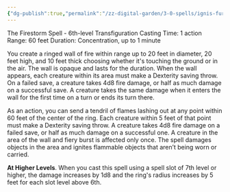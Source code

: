 ```yaml
---
{"dg-publish":true,"permalink":"/zz-digital-garden/3-0-spells/ignis-furore-dark/"}
---
```


The Firestorm Spell - 6th-level Transfiguration 
Casting Time: 1 action 
Range: 60 feet 
Duration: Concentration, up to 1 minute 

You create a ringed wall of fire within range up to 20 feet in diameter, 20 feet high, and 10 feet thick choosing whether it's touching the ground or in the air. The wall is opaque and lasts for the duration. When the wall appears, each creature within its area must make a Dexterity saving throw. On a failed save, a creature takes 4d8 fire damage, or half as much damage on a successful save. A creature takes the same damage when it enters the wall for the first time on a turn or ends its turn there.

As an action, you can send a tendril of flames lashing out at any point within 60 feet of the center of the ring. Each creature within 5 feet of that point must make a Dexterity saving throw. A creature takes 4d8 fire damage on a failed save, or half as much damage on a successful one. A creature in the area of the wall and fiery burst is affected only once. The spell damages objects in the area and ignites flammable objects that aren’t being worn or carried. 

**At Higher Levels**. When you cast this spell using a spell slot of 7th level or higher, the damage increases by 1d8 and the ring's radius increases by 5 feet for each slot level above 6th.